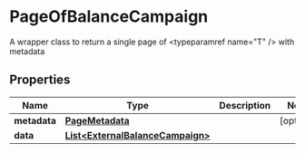 

# PageOfBalanceCampaign

A wrapper class to return a single page of <typeparamref name=\"T\" /> with metadata

## Properties

Name | Type | Description | Notes
------------ | ------------- | ------------- | -------------
**metadata** | [**PageMetadata**](PageMetadata.md) |  |  [optional]
**data** | [**List&lt;ExternalBalanceCampaign&gt;**](ExternalBalanceCampaign.md) |  | 



